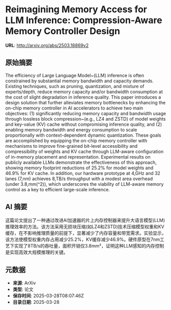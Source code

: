 # Reimagining Memory Access for LLM Inference: Compression-Aware Memory Controller Design

**URL**: http://arxiv.org/abs/2503.18869v2

## 原始摘要

The efficiency of Large Language Model~(LLM) inference is often constrained
by substantial memory bandwidth and capacity demands. Existing techniques, such
as pruning, quantization, and mixture of experts/depth, reduce memory capacity
and/or bandwidth consumption at the cost of slight degradation in inference
quality. This paper introduces a design solution that further alleviates memory
bottlenecks by enhancing the on-chip memory controller in AI accelerators to
achieve two main objectives: (1) significantly reducing memory capacity and
bandwidth usage through lossless block compression~(e.g., LZ4 and ZSTD) of
model weights and key-value (KV) cache without compromising inference quality,
and (2) enabling memory bandwidth and energy consumption to scale
proportionally with context-dependent dynamic quantization. These goals are
accomplished by equipping the on-chip memory controller with mechanisms to
improve fine-grained bit-level accessibility and compressibility of weights and
KV cache through LLM-aware configuration of in-memory placement and
representation. Experimental results on publicly available LLMs demonstrate the
effectiveness of this approach, showing memory footprint reductions of 25.2\%
for model weights and 46.9\% for KV cache. In addition, our hardware prototype
at 4\,GHz and 32 lanes (7\,nm) achieves 8\,TB/s throughput with a modest area
overhead (under 3.8\,mm\(^2\)), which underscores the viability of LLM-aware
memory control as a key to efficient large-scale inference.


## AI 摘要

这篇论文提出了一种通过改进AI加速器的片上内存控制器来提升大语言模型(LLM)推理效率的方法。该方法采用无损块压缩(如LZ4和ZSTD)技术压缩模型权重和KV缓存，在不影响推理质量的前提下，显著减少了内存容量和带宽需求。实验显示，该方法使模型权重内存占用减少25.2%，KV缓存减少46.9%。硬件原型在7nm工艺下实现了8TB/s的吞吐量，面积开销仅3.8mm²，证明这种LLM感知的内存控制是实现高效大规模推理的关键。

## 元数据

- **来源**: ArXiv
- **类型**: 论文
- **保存时间**: 2025-03-28T08:07:46Z
- **目录日期**: 2025-03-28
